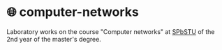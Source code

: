 # 🌐 computer-networks

Laboratory works on the course "Computer networks" at [SPbSTU][spbstu] of the
2nd year of the master's degree.

[spbstu]: https://english.spbstu.ru
